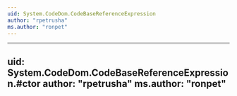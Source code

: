 ```yaml
---
uid: System.CodeDom.CodeBaseReferenceExpression
author: "rpetrusha"
ms.author: "ronpet"
---
```


---
uid: System.CodeDom.CodeBaseReferenceExpression.#ctor
author: "rpetrusha"
ms.author: "ronpet"
---
